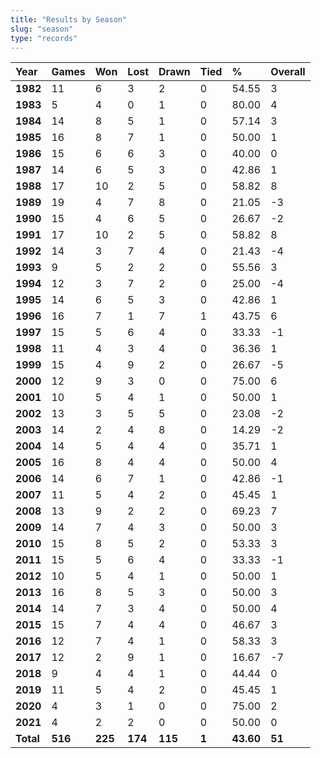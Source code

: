 ```yaml
---
title: "Results by Season"
slug: "season"
type: "records"
---
```


| Year | Games | Won | Lost | Drawn | Tied | % | Overall |
|:---|:---|:---|:---|:---|:---|:---|:---|
| **1982** | 11 | 6 | 3 | 2 | 0 | 54.55 | 3 |
| **1983** | 5 | 4 | 0 | 1 | 0 | 80.00 | 4 |
| **1984** | 14 | 8 | 5 | 1 | 0 | 57.14 | 3 |
| **1985** | 16 | 8 | 7 | 1 | 0 | 50.00 | 1 |
| **1986** | 15 | 6 | 6 | 3 | 0 | 40.00 | 0 |
| **1987** | 14 | 6 | 5 | 3 | 0 | 42.86 | 1 |
| **1988** | 17 | 10 | 2 | 5 | 0 | 58.82 | 8 |
| **1989** | 19 | 4 | 7 | 8 | 0 | 21.05 | -3 |
| **1990** | 15 | 4 | 6 | 5 | 0 | 26.67 | -2 |
| **1991** | 17 | 10 | 2 | 5 | 0 | 58.82 | 8 |
| **1992** | 14 | 3 | 7 | 4 | 0 | 21.43 | -4 |
| **1993** | 9 | 5 | 2 | 2 | 0 | 55.56 | 3 |
| **1994** | 12 | 3 | 7 | 2 | 0 | 25.00 | -4 |
| **1995** | 14 | 6 | 5 | 3 | 0 | 42.86 | 1 |
| **1996** | 16 | 7 | 1 | 7 | 1 | 43.75 | 6 |
| **1997** | 15 | 5 | 6 | 4 | 0 | 33.33 | -1 |
| **1998** | 11 | 4 | 3 | 4 | 0 | 36.36 | 1 |
| **1999** | 15 | 4 | 9 | 2 | 0 | 26.67 | -5 |
| **2000** | 12 | 9 | 3 | 0 | 0 | 75.00 | 6 |
| **2001** | 10 | 5 | 4 | 1 | 0 | 50.00 | 1 |
| **2002** | 13 | 3 | 5 | 5 | 0 | 23.08 | -2 |
| **2003** | 14 | 2 | 4 | 8 | 0 | 14.29 | -2 |
| **2004** | 14 | 5 | 4 | 4 | 0 | 35.71 | 1 |
| **2005** | 16 | 8 | 4 | 4 | 0 | 50.00 | 4 |
| **2006** | 14 | 6 | 7 | 1 | 0 | 42.86 | -1 |
| **2007** | 11 | 5 | 4 | 2 | 0 | 45.45 | 1 |
| **2008** | 13 | 9 | 2 | 2 | 0 | 69.23 | 7 |
| **2009** | 14 | 7 | 4 | 3 | 0 | 50.00 | 3 |
| **2010** | 15 | 8 | 5 | 2 | 0 | 53.33 | 3 |
| **2011** | 15 | 5 | 6 | 4 | 0 | 33.33 | -1 |
| **2012** | 10 | 5 | 4 | 1 | 0 | 50.00 | 1 |
| **2013** | 16 | 8 | 5 | 3 | 0 | 50.00 | 3 |
| **2014** | 14 | 7 | 3 | 4 | 0 | 50.00 | 4 |
| **2015** | 15 | 7 | 4 | 4 | 0 | 46.67 | 3 |
| **2016** | 12 | 7 | 4 | 1 | 0 | 58.33 | 3 |
| **2017** | 12 | 2 | 9 | 1 | 0 | 16.67 | -7 |
| **2018** | 9 | 4 | 4 | 1 | 0 | 44.44 | 0 |
| **2019** | 11 | 5 | 4 | 2 | 0 | 45.45 | 1 |
| **2020** | 4 | 3 | 1 | 0 | 0 | 75.00 | 2 |
| **2021** | 4 | 2 | 2 | 0 | 0 | 50.00 | 0 |
| **Total** | **516** | **225** | **174** | **115** | **1** | **43.60** | **51** |